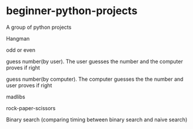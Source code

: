 # beginner-python-projects

A group of python projects

Hangman


odd or even


guess number(by user). The user guesses the number and the computer proves if right



guess number(by computer). The computer guesses the the number and user proves if right

madlibs


rock-paper-scissors


Binary search (comparing timing between binary search and naive search)

